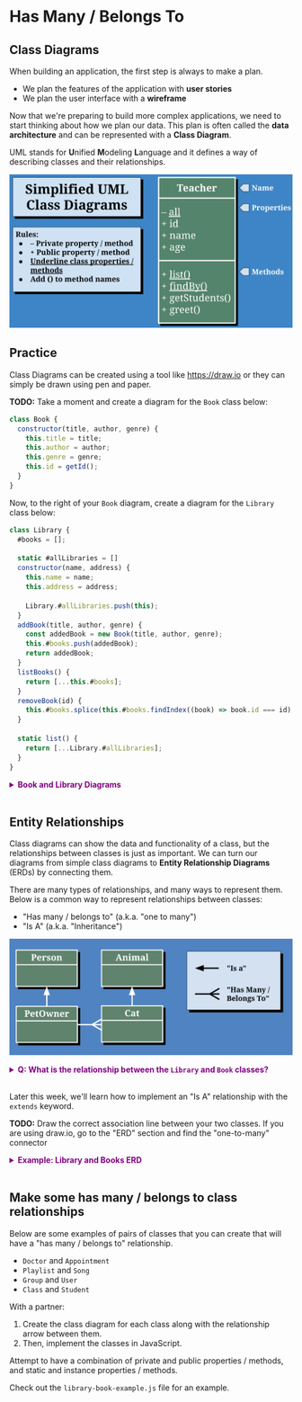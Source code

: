 # Has Many / Belongs To

## Class Diagrams

When building an application, the first step is always to make a plan. 
* We plan the features of the application with **user stories**
* We plan the user interface with a **wireframe**

Now that we're preparing to build more complex applications, we need to start thinking about how we plan our data. This plan is often called the **data architecture** and can be represented with a **Class Diagram**.

UML stands for **U**nified **M**odeling **L**anguage and it defines a way of describing classes and their relationships.

![](./images/uml-diagrams.svg)

## Practice

Class Diagrams can be created using a tool like https://draw.io or they can simply be drawn using pen and paper.

**TODO:** Take a moment and create a diagram for the `Book` class below:

```js
class Book {
  constructor(title, author, genre) {
    this.title = title;
    this.author = author;
    this.genre = genre;
    this.id = getId();
  }
}
```

Now, to the right of your `Book` diagram, create a diagram for the `Library` class below:

```js
class Library {
  #books = [];

  static #allLibraries = []
  constructor(name, address) {
    this.name = name;
    this.address = address;

    Library.#allLibraries.push(this);
  }
  addBook(title, author, genre) {
    const addedBook = new Book(title, author, genre);
    this.#books.push(addedBook);
    return addedBook;
  }
  listBooks() {
    return [...this.#books];
  }
  removeBook(id) {
    this.#books.splice(this.#books.findIndex((book) => book.id === id), 1);
  }

  static list() {
    return [...Library.#allLibraries];
  }
}
```

**<details><summary style="color: purple">Book and Library Diagrams</summary>**

In this diagram, we take it a step further and define the type of each property, method parameter, and returned value of each method. This is called the **signature** of a property/method.

![Alt text](./images/book-libarary-class-diagram.png)

</details><br>

## Entity Relationships

Class diagrams can show the data and functionality of a class, but the relationships between classes is just as important. We can turn our diagrams from simple class diagrams to **Entity Relationship Diagrams** (ERDs) by connecting them.

There are many types of relationships, and many ways to represent them.
Below is a common way to represent relationships between classes:
* "Has many / belongs to" (a.k.a. "one to many")
* "Is A" (a.k.a. "Inheritance")

![](./images/relationships.png)

**<details><summary style="color: purple">Q: What is the relationship between the `Library` and `Book` classes?</summary>**
> A library has many books. A book belongs to a Library
</details><br>

Later this week, we'll learn how to implement an "Is A" relationship with the `extends` keyword.

**TODO:** Draw the correct association line between your two classes. If you are using draw.io, go to the "ERD" section and find the "one-to-many" connector

**<details><summary style="color: purple">Example: Library and Books ERD</summary>**

![The library and book classes are connected with a one-to-many line. A library has many books (a book belongs to a library)](./images/book-library-erd.png)


</details><br>


## Make some has many / belongs to class relationships

Below are some examples of pairs of classes that you can create that will have a "has many / belongs to" relationship.

* `Doctor` and `Appointment`
* `Playlist` and `Song`
* `Group` and `User`
* `Class` and `Student`

With a partner:

1. Create the class diagram for each class along with the relationship arrow between them. 
2. Then, implement the classes in JavaScript.


Attempt to have a combination of private and public properties / methods, and static and instance properties / methods.

Check out the `library-book-example.js` file for an example.
